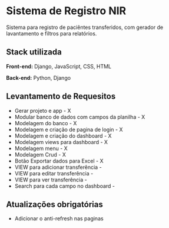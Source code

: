 # Sistema de Registro NIR

Sistema para registro de paciêntes transferidos, com gerador de lavantamento e filtros para relatórios.




## Stack utilizada

**Front-end:** Django, JavaScript, CSS, HTML

**Back-end:** Python, Django


## Levantamento de Requesitos

- Gerar projeto e app - X
- Modular banco de dados com campos da planilha - X
- Modelagem do banco - X
- Modelagem e criação de pagina de login - X
- Modelagem e criação do dashboard - X
- Modelagem views para dashboard - X
- Modelagem menu - X
- Modelagem Crud - X
- Botão Exportar dados para Excel - X
- VIEW para adicionar transferência - 
- VIEW para editar transferência - 
- VIEW para ver transferência - 
- Search para cada campo no dashboard - 


## Atualizações obrigatórias

- Adicionar o anti-refresh nas paginas
